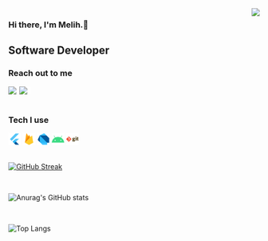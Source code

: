 <img src = "https://media.giphy.com/media/R97jJCEGEmh0I/giphy.gif" align = "right" widht = "400" height = "250">

### Hi there, I'm Melih.👋

## Software Developer 

### Reach out to me

[<img width="22" src="https://unpkg.com/simple-icons@v7/icons/twitter.svg" align="left" style="background-color:white;" />][twitter]

[<img width="22" src="https://unpkg.com/simple-icons@v7/icons/linkedin.svg" align="left" style="background-color:white;" />][linkedin]

<br />
<br />

### Tech I use

<img src = "https://raw.githubusercontent.com/github/explore/80688e429a7d4ef2fca1e82350fe8e3517d3494d/topics/flutter/flutter.png" widht = "25" height = "25" /> <img src = "https://raw.githubusercontent.com/github/explore/80688e429a7d4ef2fca1e82350fe8e3517d3494d/topics/firebase/firebase.png" widht = "25" height = "25" /> <img src = "https://raw.githubusercontent.com/github/explore/80688e429a7d4ef2fca1e82350fe8e3517d3494d/topics/dart/dart.png" widht = "25" height = "25" /> <img src = "https://raw.githubusercontent.com/github/explore/80688e429a7d4ef2fca1e82350fe8e3517d3494d/topics/android/android.png" widht = "25" height = "25" /> <img src = "https://raw.githubusercontent.com/github/explore/80688e429a7d4ef2fca1e82350fe8e3517d3494d/topics/git/git.png" widht = "25" height = "25" />
<br />
<br />

[![GitHub Streak](https://github-readme-streak-stats.herokuapp.com?user=melihgundogan&theme=dracula)](https://git.io/streak-stats)


<br />

![Anurag's GitHub stats](https://github-readme-stats.vercel.app/api?username=melihgundogan&theme=radical)

<br />

![Top Langs](https://github-readme-stats.vercel.app/api/top-langs/?username=melihgundogan&theme=radical)

[twitter]: https://twitter.com/m_melihdev
[linkedin]: https://www.linkedin.com/in/muhammed-melih-gündoğan-39a35918b/ 

